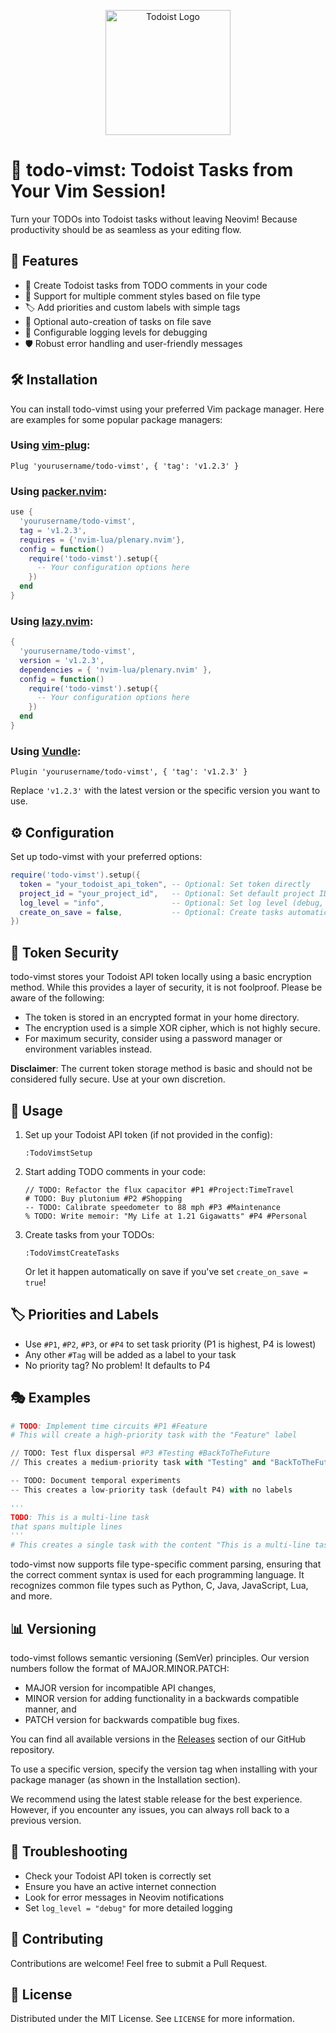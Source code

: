 <p align="center">
  <img src="https://upload.wikimedia.org/wikipedia/commons/6/6d/Todoist_logo.png" alt="Todoist Logo" width="200"/>
</p>

# 🚀 todo-vimst: Todoist Tasks from Your Vim Session!

Turn your TODOs into Todoist tasks without leaving Neovim! Because productivity should be as seamless as your editing flow.

## 🌟 Features

- 📝 Create Todoist tasks from TODO comments in your code
- 🎨 Support for multiple comment styles based on file type
- 🏷️ Add priorities and custom labels with simple tags
- 🔄 Optional auto-creation of tasks on file save
- 🚦 Configurable logging levels for debugging
- 🛡️ Robust error handling and user-friendly messages

## 🛠️ Installation

You can install todo-vimst using your preferred Vim package manager. Here are examples for some popular package managers:

### Using [vim-plug](https://github.com/junegunn/vim-plug):

```vim
Plug 'yourusername/todo-vimst', { 'tag': 'v1.2.3' }
```

### Using [packer.nvim](https://github.com/wbthomason/packer.nvim):

```lua
use {
  'yourusername/todo-vimst',
  tag = 'v1.2.3',
  requires = {'nvim-lua/plenary.nvim'},
  config = function()
    require('todo-vimst').setup({
      -- Your configuration options here
    })
  end
}
```

### Using [lazy.nvim](https://github.com/folke/lazy.nvim):

```lua
{
  'yourusername/todo-vimst',
  version = 'v1.2.3',
  dependencies = { 'nvim-lua/plenary.nvim' },
  config = function()
    require('todo-vimst').setup({
      -- Your configuration options here
    })
  end
}
```

### Using [Vundle](https://github.com/VundleVim/Vundle.vim):

```vim
Plugin 'yourusername/todo-vimst', { 'tag': 'v1.2.3' }
```

Replace `'v1.2.3'` with the latest version or the specific version you want to use.

## ⚙️ Configuration

Set up todo-vimst with your preferred options:

```lua
require('todo-vimst').setup({
  token = "your_todoist_api_token", -- Optional: Set token directly
  project_id = "your_project_id",   -- Optional: Set default project ID
  log_level = "info",               -- Optional: Set log level (debug, info, warn, error)
  create_on_save = false,           -- Optional: Create tasks automatically on file save
})
```

## 🔐 Token Security

todo-vimst stores your Todoist API token locally using a basic encryption method. While this provides a layer of security, it is not foolproof. Please be aware of the following:

- The token is stored in an encrypted format in your home directory.
- The encryption used is a simple XOR cipher, which is not highly secure.
- For maximum security, consider using a password manager or environment variables instead.

**Disclaimer**: The current token storage method is basic and should not be considered fully secure. Use at your own discretion.

## 🚀 Usage

1. Set up your Todoist API token (if not provided in the config):
   ```
   :TodoVimstSetup
   ```

2. Start adding TODO comments in your code:
   ```
   // TODO: Refactor the flux capacitor #P1 #Project:TimeTravel
   # TODO: Buy plutonium #P2 #Shopping
   -- TODO: Calibrate speedometer to 88 mph #P3 #Maintenance
   % TODO: Write memoir: "My Life at 1.21 Gigawatts" #P4 #Personal
   ```

3. Create tasks from your TODOs:
   ```
   :TodoVimstCreateTasks
   ```
   Or let it happen automatically on save if you've set `create_on_save = true`!

## 🏷️ Priorities and Labels

- Use `#P1`, `#P2`, `#P3`, or `#P4` to set task priority (P1 is highest, P4 is lowest)
- Any other `#Tag` will be added as a label to your task
- No priority tag? No problem! It defaults to P4

## 🎭 Examples

```python
# TODO: Implement time circuits #P1 #Feature
# This will create a high-priority task with the "Feature" label

// TODO: Test flux dispersal #P3 #Testing #BackToTheFuture
// This creates a medium-priority task with "Testing" and "BackToTheFuture" labels

-- TODO: Document temporal experiments
-- This creates a low-priority task (default P4) with no labels

'''
TODO: This is a multi-line task
that spans multiple lines
'''
# This creates a single task with the content "This is a multi-line task that spans multiple lines"
```

todo-vimst now supports file type-specific comment parsing, ensuring that the correct comment syntax is used for each programming language. It recognizes common file types such as Python, C, Java, JavaScript, Lua, and more.

## 📊 Versioning

todo-vimst follows semantic versioning (SemVer) principles. Our version numbers follow the format of MAJOR.MINOR.PATCH:

- MAJOR version for incompatible API changes,
- MINOR version for adding functionality in a backwards compatible manner, and
- PATCH version for backwards compatible bug fixes.

You can find all available versions in the [Releases](https://github.com/yourusername/todo-vimst/releases) section of our GitHub repository.

To use a specific version, specify the version tag when installing with your package manager (as shown in the Installation section).

We recommend using the latest stable release for the best experience. However, if you encounter any issues, you can always roll back to a previous version.

## 🐛 Troubleshooting

- Check your Todoist API token is correctly set
- Ensure you have an active internet connection
- Look for error messages in Neovim notifications
- Set `log_level = "debug"` for more detailed logging

## 🤝 Contributing

Contributions are welcome! Feel free to submit a Pull Request.

## 📜 License

Distributed under the MIT License. See `LICENSE` for more information.
